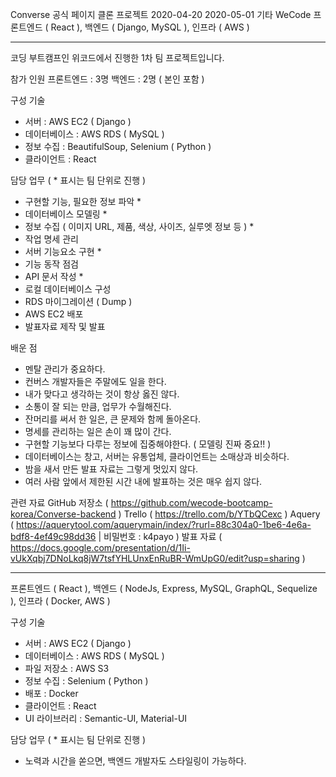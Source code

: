 Converse 공식 페이지 클론 프로젝트
2020-04-20
2020-05-01
기타
WeCode
프론트엔드 ( React ), 백엔드 ( Django, MySQL ), 인프라 ( AWS )

-----------------------------------------------------------------------------------------------------------------------

코딩 부트캠프인 위코드에서 진행한 1차 팀 프로젝트입니다.

참가 인원
프론트엔드 : 3명
백엔드 : 2명 ( 본인 포함 )

구성 기술
- 서버 : AWS EC2 ( Django )
- 데이터베이스 : AWS RDS ( MySQL )
- 정보 수집 : BeautifulSoup, Selenium ( Python )
- 클라이언트 : React

담당 업무 ( * 표시는 팀 단위로 진행 )
- 구현할 기능, 필요한 정보 파악 *
- 데이터베이스 모델링 *
- 정보 수집 ( 이미지 URL, 제품, 색상, 사이즈, 실루엣 정보 등 ) *
- 작업 명세 관리
- 서버 기능요소 구현 *
- 기능 동작 점검
- API 문서 작성 *
- 로컬 데이터베이스 구성
- RDS 마이그레이션 ( Dump )
- AWS EC2 배포
- 발표자료 제작 및 발표

배운 점
- 멘탈 관리가 중요하다.
- 컨버스 개발자들은 주말에도 일을 한다.
- 내가 맞다고 생각하는 것이 항상 옳진 않다.
- 소통이 잘 되는 만큼, 업무가 수월해진다.
- 잔머리를 써서 한 일은, 큰 문제와 함께 돌아온다.
- 명세를 관리하는 일은 손이 꽤 많이 간다.
- 구현할 기능보다 다루는 정보에 집중해야한다. ( 모델링 진짜 중요!! )
- 데이터베이스는 창고, 서버는 유통업체, 클라이언트는 소매상과 비슷하다.
- 밤을 새서 만든 발표 자료는 그렇게 멋있지 않다.
- 여러 사람 앞에서 제한된 시간 내에 발표하는 것은 매우 쉽지 않다.

관련 자료
GitHub 저장소 ( https://github.com/wecode-bootcamp-korea/Converse-backend )
Trello ( https://trello.com/b/YTbQCexc )
Aquery ( https://aquerytool.com/aquerymain/index/?rurl=88c304a0-1be6-4e6a-bdf8-4ef49c98dd36 | 비밀번호 : k4payo )
발표 자료 ( https://docs.google.com/presentation/d/1Ii-vUkXqbj7DNoLkq8jW7tsfYHLUnxEnRuBR-WmUpG0/edit?usp=sharing )

-----------------------------------------------------------------------------------------------------------------------




프론트엔드 ( React ), 백엔드 ( NodeJs, Express, MySQL, GraphQL, Sequelize ), 인프라 ( Docker, AWS )

구성 기술
- 서버 : AWS EC2 ( Django )
- 데이터베이스 : AWS RDS ( MySQL )
- 파일 저장소 : AWS S3
- 정보 수집 : Selenium ( Python )
- 배포 : Docker
- 클라이언트 : React
- UI 라이브러리 : Semantic-UI, Material-UI

담당 업무 ( * 표시는 팀 단위로 진행 )

- 노력과 시간을 쏟으면, 백엔드 개발자도 스타일링이 가능하다.
